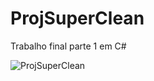 # ProjSuperClean
Trabalho final parte 1 em C#

![ProjSuperClean](https://github.com/user-attachments/assets/1a986173-4769-4cac-9937-45cd20152aff)
